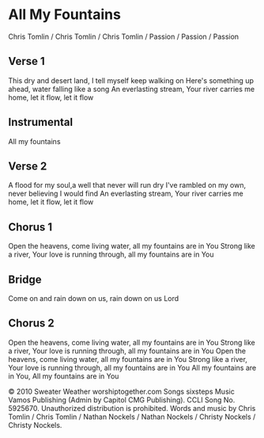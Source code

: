 # All My Fountains
Chris Tomlin / Chris Tomlin / Chris Tomlin / Passion / Passion / Passion

## Verse 1
This dry and desert land, I tell myself keep walking on
Here's something up ahead, water falling like a song
An everlasting stream, Your river carries me home, let it flow, let it flow

## Instrumental
All my fountains

## Verse 2
A flood for my soul,a well that never will run dry
I've rambled on my own, never believing I would find
An everlasting stream, Your river carries me home, let it flow, let it flow

## Chorus 1
Open the heavens, come living water, all my fountains are in You
Strong like a river, Your love is running through, all my fountains are in You

## Bridge 
Come on and rain down on us, rain down on us Lord

## Chorus 2
Open the heavens, come living water, all my fountains are in You
Strong like a river, Your love is running through, all my fountains are in You
Open the heavens, come living water, all my fountains are in You
Strong like a river, Your love is running through, all my fountains are in You
All my fountains are in You, All my fountains are in You

© 2010 Sweater Weather worshiptogether.com Songs sixsteps Music Vamos Publishing (Admin by Capitol CMG Publishing). CCLI Song No. 5925670. Unauthorized distribution is prohibited. Words and music by Chris Tomlin / Chris Tomlin / Nathan Nockels / Nathan Nockels / Christy Nockels / Christy Nockels. 
